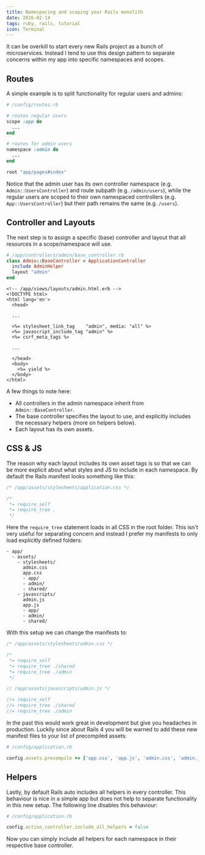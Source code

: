 ```yaml
---
title: Namespacing and scoping your Rails monolith
date: 2016-02-14
tags: ruby, rails, tutorial
icon: Terminal
---
```


It can be overkill to start every new Rails project as a bunch of microservices. Instead I tend to use this design pattern to separate concerns within my app into specific namespaces and scopes.

## Routes

A simple example is to split functionality for regular users and admins:

~~~ruby
# /config/routes.rb

# routes regular users
scope :app do
  ...
end

# routes for admin users
namespace :admin do
  ...
end

root "app/pages#index"
~~~



Notice that the admin user has its own controller namespace (e.g. `Admin::UsersController`) and route subpath (e.g. `/admin/users`), while the regular users are scoped to their own namespaced controllers (e.g. `App::UsersController`) but their path remains the same (e.g. `/users`).

## Controller and Layouts

The next step is to assign a specific (base) controller and layout that all resources in a scope/namespace will use.

~~~ruby
# /app/controllers/admin/base_controller.rb
class Admin::BaseController < ApplicationController
  include AdminHelper
  layout "admin"
end
~~~

~~~erb
<!-- /app/views/layouts/admin.html.erb -->
<!DOCTYPE html>
<html lang='en'>
  <head>

  ...

  <%= stylesheet_link_tag    "admin", media: "all" %>
  <%= javascript_include_tag "admin" %>
  <%= csrf_meta_tags %>

  ...

  </head>
  <body>
    <%= yield %>
  </body>
</html>
~~~

A few things to note here:

- All controllers in the admin namespace inherit from `Admin::BaseController`.
- The base controller specifies the layout to use, and explicitly includes the necessary helpers (more on helpers below).
- Each layout has its own assets.

## CSS & JS

The reason why each layout includes its own asset tags is so that we can be more explicit about what styles and JS to include in each namespace. By default the Rails manifest looks something like this:

~~~css
/* /app/assets/stylesheets/application.css */

/*
 *= require_self
 *= require_tree .
 */
~~~

Here the `require_tree` statement loads in all CSS in the root folder. This isn't very useful for separating concern and instead I prefer my manifests to only load explicitly defined folders:

~~~
- app/
  - assets/
    - stylesheets/
      admin.css
      app.css
      - app/
      - admin/
      - shared/
    - javascripts/
      admin.js
      app.js
      - app/
      - admin/
      - shared/
~~~

With this setup we can change the manifests to:

~~~css
/* /app/assets/stylesheets/admin.css */

/*
 *= require_self
 *= require_tree ./shared
 *= require_tree ./admin
 */
~~~

~~~js
// /app/assets/javascripts/admin.js */

//= require_self
//= require_tree ./shared
//= require_tree ./admin
~~~

In the past this would work great in development but give you headaches in production. Luckily since about Rails 4 you will be warned to add these new manifest files to your list of precompiled assets:

~~~ruby
# /config/application.rb

config.assets.precompile += ['app.css', 'app.js', 'admin.css', 'admin.js']
~~~

## Helpers

Lastly, by default Rails auto includes all helpers in every controller. This behaviour is nice in a simple app but does not help to separate functionality in this new setup. The following line disables this behaviour:

~~~ruby
# /config/application.rb

config.action_controller.include_all_helpers = false
~~~

Now you can simply include all helpers for each namespace in their respective base controller.
